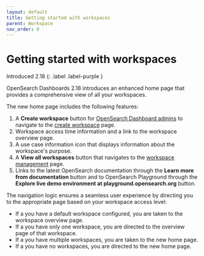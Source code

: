 ```yaml
---
layout: default
title: Getting started with workspaces
parent: Workspace
nav_order: 0
---
```


# Getting started with workspaces
Introduced 2.18
{: .label .label-purple }

OpenSearch Dashboards 2.18 introduces an enhanced home page that provides a comprehensive view of all your workspaces.

The new home page includes the following features: 

1. A **Create workspace** button for [OpenSearch Dashboard admins]({{site.url}}{{site.baseurl}}/dashboards/workspace/workspace-acl/#config-dashboard-admin) to navigate to the [create workspace]({{site.url}}{{site.baseurl}}/dashboards/workspace/create-workspace) page.
2. Workspace access time information and a link to the workspace overview page.
3. A use case information icon that displays information about the workspace's purpose.
4. A **View all workspaces** button that navigates to the [workspace management]({{site.url}}{{site.baseurl}}/dashboards/workspace/manage-workspace/#manage-workspaces-from-workspaces-list) page.
5. Links to the latest OpenSearch documentation through the **Learn more from documentation** button and to OpenSearch Playground through the **Explore live demo environment at playground.opensearch.org** button.

The navigation logic ensures a seamless user experience by directing you to the appropriate page based on your workspace access level:

- If a you have a default workspace configured, you are taken to the workspace overview page.
- If a you have only one workspace, you are directed to the overview page of that workspace.
- If a you have multiple workspaces, you are taken to the new home page.
- If a you have no workspaces, you are directed to the new home page.
